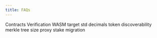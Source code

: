```yaml
---
title: FAQs
---
```



Contracts Verification
WASM target
std
decimals
token discoverability
merkle tree size
proxy stake migration